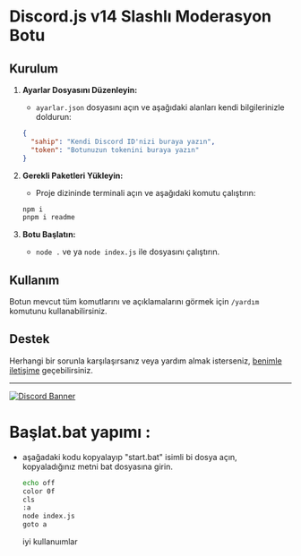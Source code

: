 # Discord.js v14 Slashlı Moderasyon Botu


## Kurulum
1. **Ayarlar Dosyasını Düzenleyin:**
    - `ayarlar.json` dosyasını açın ve aşağıdaki alanları kendi bilgilerinizle doldurun:
    ```json
    {
      "sahip": "Kendi Discord ID'nizi buraya yazın",
      "token": "Botunuzun tokenini buraya yazın"
    }
    ```
    
2. **Gerekli Paketleri Yükleyin:**
    - Proje dizininde terminali açın ve aşağıdaki komutu çalıştırın:
    ```bash
    npm i
    pnpm i readme
    ```
3. **Botu Başlatın:**
    - `node .` ve ya `node index.js` ile dosyasını çalıştırın.

## Kullanım

Botun mevcut tüm komutlarını ve açıklamalarını görmek için `/yardım` komutunu kullanabilirsiniz.

## Destek

Herhangi bir sorunla karşılaşırsanız veya yardım almak isterseniz, [benimle iletişime](https://discord.com/users/657241749579759616) geçebilirsiniz.

---

[![Discord Banner](https://api.weblutions.com/discord/invite/bdfd/)](https://discord.gg/bdfd)



# Başlat.bat yapımı :
- aşağadaki kodu kopyalayıp "start.bat" isimli bi dosya açın, kopyaladığınız metni bat dosyasına girin.
    ```bash
    echo off
    color 0f
    cls
    :a
    node index.js
    goto a
    ```

    iyi kullanuımlar
